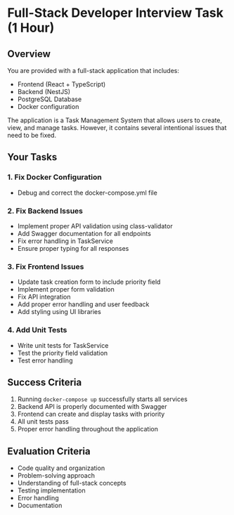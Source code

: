 # Full-Stack Developer Interview Task (1 Hour)

## Overview

You are provided with a full-stack application that includes:

- Frontend (React + TypeScript)
- Backend (NestJS)
- PostgreSQL Database
- Docker configuration

The application is a Task Management System that allows users to create, view, and manage tasks. However, it contains several intentional issues that need to be fixed.

## Your Tasks

### 1. Fix Docker Configuration

- Debug and correct the docker-compose.yml file

### 2. Fix Backend Issues

- Implement proper API validation using class-validator
- Add Swagger documentation for all endpoints
- Fix error handling in TaskService
- Ensure proper typing for all responses

### 3. Fix Frontend Issues

- Update task creation form to include priority field
- Implement proper form validation
- Fix API integration
- Add proper error handling and user feedback
- Add styling using UI libraries

### 4. Add Unit Tests

- Write unit tests for TaskService
- Test the priority field validation
- Test error handling

## Success Criteria

1. Running `docker-compose up` successfully starts all services
2. Backend API is properly documented with Swagger
3. Frontend can create and display tasks with priority
4. All unit tests pass
5. Proper error handling throughout the application

## Evaluation Criteria

- Code quality and organization
- Problem-solving approach
- Understanding of full-stack concepts
- Testing implementation
- Error handling
- Documentation
